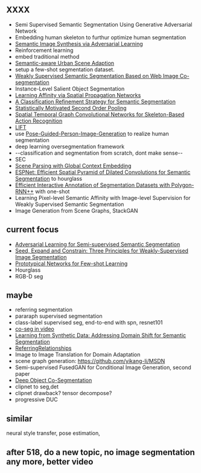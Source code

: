 ## XXXX

*  Semi Supervised Semantic Segmentation Using Generative Adversarial Network
*  Embedding human skeleton to furthur optimize human segmentation
*  [Semantic Image Synthesis via Adversarial Learning](https://github.com/dongzhuoyao/pytorchgo/tree/master/example/SISviaAL)
*  Reinforcement learning
*  embed traditional method
*  [Semantic-aware  Urban Scene Adaption](https://github.com/Peilun-Li/SG-GAN)
* setup a few-shot segmentation dataset.
* [Weakly Supervised Semantic Segmentation Based on Web Image Co-segmentation](https://ascust.github.io/WSS/)
* Instance-Level Salient Object Segmentation
* [Learning Affinity via Spatial Propagation Networks](https://arxiv.org/abs/1710.01020)
*  [A Classification Refinement Strategy for Semantic Segmentation](https://arxiv.org/abs/1801.07674)
* [Statistically Motivated Second Order Pooling](https://arxiv.org/abs/1801.07492)
* [Spatial Temporal Graph Convolutional Networks for Skeleton-Based Action
Recognition](https://arxiv.org/abs/1801.07455)
*  [LIFT](https://github.com/cvlab-epfl/tf-lift)
* use [Pose-Guided-Person-Image-Generation](https://github.com/charliememory/Pose-Guided-Person-Image-Generation) to realize human segmentation
* deep learning oversegmentation framework
* --classification and segmentation from scratch, dont make sense--
*  SEC
*  [Scene Parsing with Global Context Embedding](https://github.com/hfslyc/GCPNet)
* [ESPNet: Efficient Spatial Pyramid of Dilated
Convolutions for Semantic Segmentation](https://github.com/sacmehta/ESPNet) to hourglass
* [Efficient Interactive Annotation of Segmentation Datasets with Polygon-RNN++](http://www.cs.toronto.edu/polyrnn/) with one-shot
* Learning Pixel-level Semantic Affinity with Image-level Supervision for Weakly Supervised Semantic Segmentation
*  Image Generation from Scene Graphs,  StackGAN

## current focus
* [Adversarial Learning for Semi-supervised Semantic Segmentation](https://github.com/hfslyc/AdvSemiSeg)
* [Seed, Expand and Constrain: Three Principles for Weakly-Supervised Image Segmentation](https://github.com/ascust/SEC-MXNet)
* [Prototypical Networks for Few-shot Learning]()
* Hourglass
* RGB-D seg


## maybe

* referring segmentation
* pararaph supervised segmentation
* class-label supervised seg, end-to-end with spn, resnet101
* [co-seg in video](https://github.com/GYZHikari/Semantic-Cosegmentation)
* [Learning from Synthetic Data: Addressing Domain Shift for Semantic Segmentation](https://github.com/swamiviv/LSD-seg)
* [ReferringRelationships](https://github.com/StanfordVL/ReferringRelationships)
* Image to Image Translation for Domain Adaptation
* scene graph generation:  https://github.com/yikang-li/MSDN
* Semi-supervised FusedGAN for Conditional Image Generation, second paper
* [Deep Object Co-Segmentation](https://arxiv.org/pdf/1804.06423.pdf)
* clipnet to seg,det
* clipnet drawback? tensor decompose?
* progressive DUC

## similar

neural style transfer, pose estimation,   

## after 518, do a new topic, no image segmentation any more, better video
